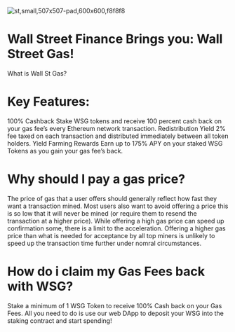 ![st,small,507x507-pad,600x600,f8f8f8](https://user-images.githubusercontent.com/78316814/107251500-4eea1100-6a2c-11eb-9d23-df9c57c686ba.jpg)
# Wall Street Finance Brings you: Wall Street Gas!
What is Wall St Gas?
# Key Features:

100% Cashback
Stake WSG tokens and receive 100 percent cash back on your gas fee’s every Ethereum network transaction.
Redistribution Yield
2% fee taxed on each transaction and distributed
immediately between all token holders.
Yield Farming Rewards
Earn up to 175% APY on your staked WSG Tokens as you gain your gas fee’s back.
# Why should I pay a gas price?
The price of gas that a user offers should generally reflect how fast they want a transaction mined. Most users also want to avoid offering a price this is so low that it will never be mined (or require them to resend the transaction at a higher price). While offering a high gas price can speed up confirmation some, there is a limit to the acceleration. Offering a higher gas price than what is needed for acceptance by all top miners is unlikely to speed up the transaction time further under nomral circumstances.
# How do i claim my Gas Fees back with WSG?
Stake a minimum of 1 WSG Token to receive 100% Cash back on your Gas Fees. All you need to do is use our web DApp to deposit your WSG into the staking contract and start spending!
